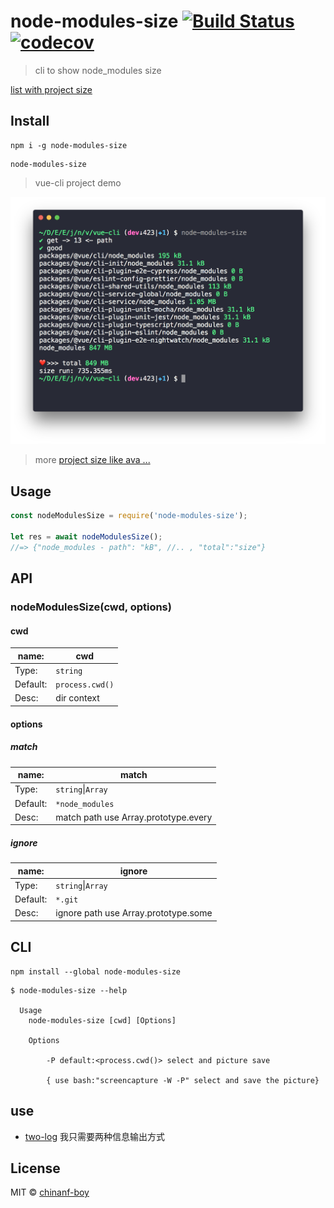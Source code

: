 # node-modules-size [![Build Status](https://travis-ci.org/chinanf-boy/node-modules-size.svg?branch=master)](https://travis-ci.org/chinanf-boy/node-modules-size) [![codecov](https://codecov.io/gh/chinanf-boy/node-modules-size/badge.svg?branch=master)](https://codecov.io/gh/chinanf-boy/node-modules-size?branch=master)
> cli to show node_modules size

[ list with project size ](https://github.com/chinanf-boy/node-modules-size-snapshot)

## Install

```
npm i -g node-modules-size
```

```
node-modules-size
```

> vue-cli project demo

![demo-img](./demo/img.png)

> more [ project size like ava ... ](https://github.com/chinanf-boy/node-modules-size-snapshot)



## Usage

```js
const nodeModulesSize = require('node-modules-size');

let res = await nodeModulesSize();
//=> {"node_modules - path": "kB", //.. , "total":"size"}
```

## API

### nodeModulesSize(cwd, options)

#### cwd

name: | cwd
---------|----------
Type: | `string`
Default: | `process.cwd()`
Desc: | dir context

#### options

##### match

name: | match
---------|----------
Type: | `string`\|`Array`
Default: | `*node_modules`
Desc: | match path use Array.prototype.every

##### ignore

name: | ignore
---------|----------
Type: | `string`\|`Array`
Default: | `*.git`
Desc: | ignore path use Array.prototype.some


## CLI

```
npm install --global node-modules-size
```

```
$ node-modules-size --help

  Usage
    node-modules-size [cwd] [Options]

	Options

		-P default:<process.cwd()> select and picture save

		{ use bash:"screencapture -W -P" select and save the picture}

```

## use

- [two-log](https://github.com/chinanf-boy/two-log) 我只需要两种信息输出方式

## License

MIT © [chinanf-boy](http://llever.com)
